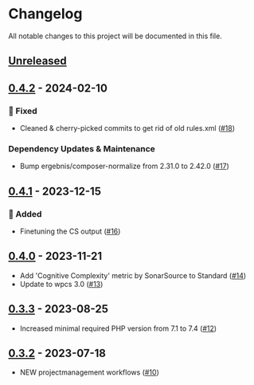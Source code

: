 # Changelog

All notable changes to this project will be documented in this file.

## [Unreleased](https://github.com/figuren-theater/coding-standards/compare/0.4.2...HEAD)

## [0.4.2](https://github.com/figuren-theater/coding-standards/compare/0.4.1...0.4.2) - 2024-02-10

### 🐛 Fixed

- Cleaned & cherry-picked commits to get rid of old rules.xml ([#18](https://github.com/figuren-theater/coding-standards/pull/18))

### Dependency Updates & Maintenance

- Bump ergebnis/composer-normalize from 2.31.0 to 2.42.0 ([#17](https://github.com/figuren-theater/coding-standards/pull/17))

## [0.4.1](https://github.com/figuren-theater/coding-standards/compare/0.4.0...0.4.1) - 2023-12-15

### 🚀 Added

- Finetuning the CS output ([#16](https://github.com/figuren-theater/coding-standards/pull/16))

## [0.4.0](https://github.com/figuren-theater/coding-standards/compare/0.3.3...0.4.0) - 2023-11-21

- Add 'Cognitive Complexity' metric by SonarSource to Standard ([#14](https://github.com/figuren-theater/coding-standards/pull/14))
- Update to wpcs 3.0 ([#13](https://github.com/figuren-theater/coding-standards/pull/13))

## [0.3.3](https://github.com/figuren-theater/coding-standards/compare/0.3.2...0.3.3) - 2023-08-25

- Increased minimal required PHP version from 7.1 to 7.4 ([#12](https://github.com/figuren-theater/coding-standards/pull/12))

## [0.3.2](https://github.com/figuren-theater/coding-standards/compare/0.3.1...0.3.2) - 2023-07-18

- NEW projectmanagement workflows ([#10](https://github.com/figuren-theater/coding-standards/pull/10))

